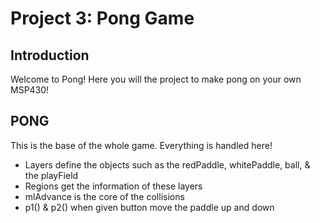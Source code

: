 # Project 3: Pong Game
## Introduction

Welcome to Pong! Here you will the project to make pong on your own MSP430!

## PONG
This is the base of the whole game. Everything is handled here!
  - Layers define the objects such as the redPaddle, whitePaddle, ball, & the playField
  - Regions get the information of these layers 
  - mlAdvance is the core of the collisions
  - p1() & p2() when given button move the paddle up and down
